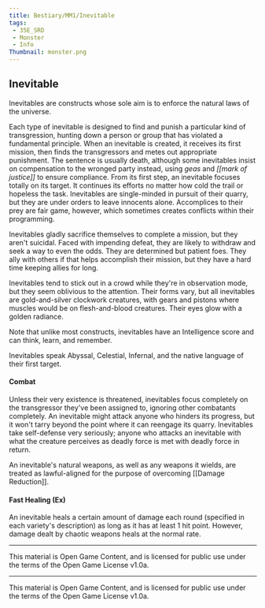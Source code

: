 ```yaml
---
title: Bestiary/MM1/Inevitable
tags: 
 - 35E_SRD
 - Monster
 - Info
Thumbnail: monster.png
---
```


## Inevitable

Inevitables are constructs whose sole aim is to enforce the natural laws of the universe. 

Each type of inevitable is designed to find and punish a particular kind of transgression, hunting down a person or group that has violated a fundamental principle. When an inevitable is created, it receives its first mission, then finds the transgressors and metes out appropriate punishment. The sentence is usually death, although some inevitables insist on compensation to the wronged party instead, using *geas* and *[[mark of justice]]* to ensure compliance. From its first step, an inevitable focuses totally on its target. It continues its efforts no matter how cold the trail or hopeless the task. Inevitables are single-minded in pursuit of their quarry, but they are under orders to leave innocents alone. Accomplices to their prey are fair game, however, which sometimes creates conflicts within their programming. 

Inevitables gladly sacrifice themselves to complete a mission, but they aren't suicidal. Faced with impending defeat, they are likely to withdraw and seek a way to even the odds. They are determined but patient foes. They ally with others if that helps accomplish their mission, but they have a hard time keeping allies for long. 

Inevitables tend to stick out in a crowd while they're in observation mode, but they seem oblivious to the attention. Their forms vary, but all inevitables are gold-and-silver clockwork creatures, with gears and pistons where muscles would be on flesh-and-blood creatures. Their eyes glow with a golden radiance. 

Note that unlike most constructs, inevitables have an Intelligence score and can think, learn, and remember. 

Inevitables speak Abyssal, Celestial, Infernal, and the native language of their first target. 

#### Combat

Unless their very existence is threatened, inevitables focus completely on the transgressor they've been assigned to, ignoring other combatants completely. An inevitable might attack anyone who hinders its progress, but it won't tarry beyond the point where it can reengage its quarry. Inevitables take self-defense very seriously; anyone who attacks an inevitable with what the creature perceives as deadly force is met with deadly force in return. 

An inevitable's natural weapons, as well as any weapons it wields, are treated as lawful-aligned for the purpose of overcoming [[Damage Reduction]]. 

#### Fast Healing (Ex)
An inevitable heals a certain amount of damage each round (specified in each variety's description) as long as it has at least 1 hit point. However, damage dealt by chaotic weapons heals at the normal rate.

---

This material is Open Game Content, and is licensed for public use under the terms of the Open Game License v1.0a.

---

This material is Open Game Content, and is licensed for public use under the terms of the Open Game License v1.0a.
